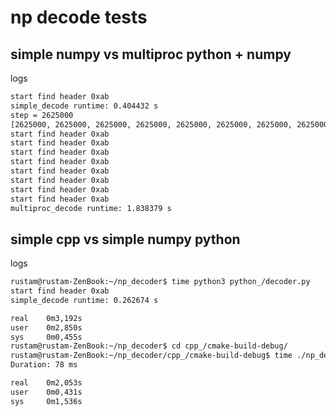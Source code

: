 # np decode tests
## simple numpy vs multiproc python + numpy
logs
```bash
start find header 0xab
simple_decode runtime: 0.404432 s
step = 2625000
[2625000, 2625000, 2625000, 2625000, 2625000, 2625000, 2625000, 2625000]
start find header 0xab
start find header 0xab
start find header 0xab
start find header 0xab
start find header 0xab
start find header 0xab
start find header 0xab
start find header 0xab
multiproc_decode runtime: 1.838379 s
```

## simple cpp vs simple numpy python
logs
```bash
rustam@rustam-ZenBook:~/np_decoder$ time python3 python_/decoder.py 
start find header 0xab
simple_decode runtime: 0.262674 s

real    0m3,192s
user    0m2,850s
sys     0m0,455s
rustam@rustam-ZenBook:~/np_decoder$ cd cpp_/cmake-build-debug/
rustam@rustam-ZenBook:~/np_decoder/cpp_/cmake-build-debug$ time ./np_decoder 
Duration: 78 ms

real    0m2,053s
user    0m0,431s
sys     0m1,536s

```



